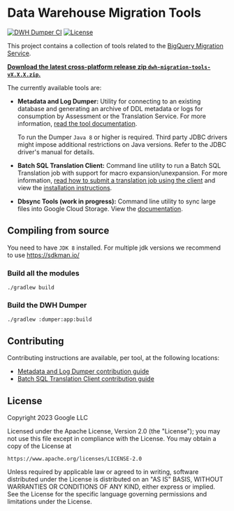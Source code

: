 # Data Warehouse Migration Tools
[![DWH Dumper CI](https://github.com/google/dwh-migration-tools/actions/workflows/tests.yml/badge.svg)](https://github.com/google/dwh-migration-tools/actions/workflows/tests.yml)
[![License](https://img.shields.io/badge/License-Apache_2.0-blue.svg)](https://opensource.org/licenses/Apache-2.0)

This project contains a collection of tools related to the [BigQuery Migration
Service](https://cloud.google.com/bigquery/docs/migration-intro).

**[Download the latest cross-platform release zip `dwh-migration-tools-vX.X.X.zip`.](https://github.com/google/dwh-migration-tools/releases/latest)**

The currently available tools are:

- **Metadata and Log Dumper:** Utility for connecting to an existing database
and generating an archive of DDL metadata or logs for consumption by Assessment
or the Translation Service. For more information, [read the tool
documentation](https://cloud.google.com/bigquery/docs/generate-metadata).

    To run the Dumper `Java 8` or  higher is required. Third party JDBC drivers might
  impose additional restrictions on Java versions. Refer to the JDBC driver's manual for details.

- **Batch SQL Translation Client:** Command line utility to run a Batch SQL
Translation job with support for macro expansion/unexpansion. For more
information, [read how to submit a translation job using the
client](https://cloud.google.com/bigquery/docs/batch-sql-translator#submit_a_translation_job)
and view the [installation instructions](client/README.md).

- **Dbsync Tools (work in progress):** Command line utility to sync large
  files into Google Cloud Storage. View the [documentation](dbsync/README.md).

## Compiling from source
You need to have `JDK 8` installed. For multiple jdk versions we recommend to use https://sdkman.io/ 
### Build all the modules ###
    
    ./gradlew build
### Build the DWH Dumper ###
    
    ./gradlew :dumper:app:build

## Contributing

Contributing instructions are available, per tool, at the following locations:
- [Metadata and Log Dumper contribution guide](dumper/CONTRIBUTING.md)
- [Batch SQL Translation Client contribution guide](client/CONTRIBUTING.md)

## License

Copyright 2023 Google LLC

Licensed under the Apache License, Version 2.0 (the "License");
you may not use this file except in compliance with the License.
You may obtain a copy of the License at

    https://www.apache.org/licenses/LICENSE-2.0

Unless required by applicable law or agreed to in writing, software
distributed under the License is distributed on an "AS IS" BASIS,
WITHOUT WARRANTIES OR CONDITIONS OF ANY KIND, either express or implied.
See the License for the specific language governing permissions and
limitations under the License.


